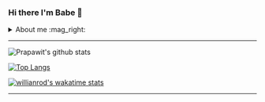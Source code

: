 

### Hi there I'm Babe :rocket:

<details>
  <summary>About me :mag_right: </summary>
<br>
: :man: Prapawit Praosppnit (Babe)  
<br>
  <br>
:: :birthday: : 07/04/1999 | 21 years old 
<br>
  <br>
::: :house_with_garden: Chonburi, Thailand
  <br>
  <br>
:::: Now Study :school: Information Technology @ King Mongkut's University of Technology Thonburi
</details>


<hr/>

![Prapawit's github stats](https://github-readme-stats.vercel.app/api?username=prapawit201&show_icons=true&theme=radical)


[![Top Langs](https://github-readme-stats.vercel.app/api/top-langs/?username=prapawit201&layout=compact)](https://github.com/prapawit201/github-readme-stats)

[![willianrod's wakatime stats](https://github-readme-stats.vercel.app/api/wakatime?username=prapawit201)](https://github.com/prapawit201/github-readme-stats)

<hr/>



<!--
**prapawit201/prapawit201** is a ✨ _special_ ✨ repository because its `README.md` (this file) appears on your GitHub profile.

Here are some ideas to get you started:

- 🔭 I’m currently working on ...
- 🌱 I’m currently learning ...
- 👯 I’m looking to collaborate on ...
- 🤔 I’m looking for help with ...
- 💬 Ask me about ...
- 📫 How to reach me: ...
- 😄 Pronouns: ...
- ⚡ Fun fact: ...
-->
